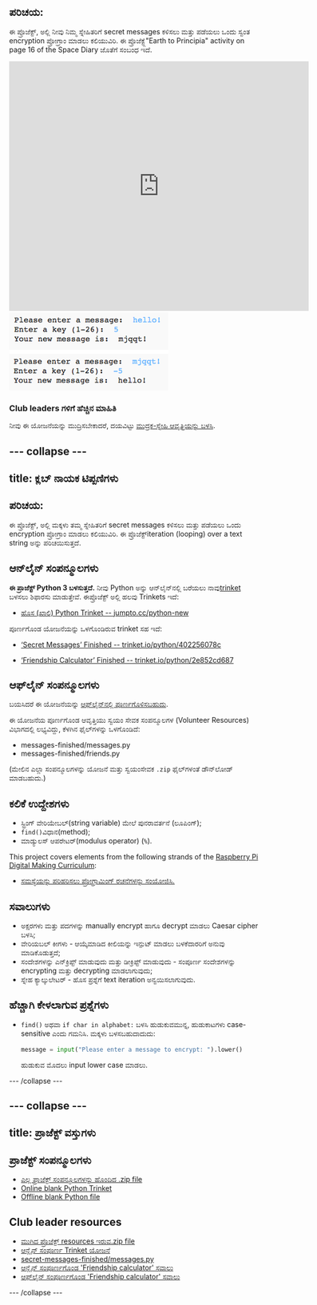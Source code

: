 ## ಪರಿಚಯ:

ಈ ಪ್ರೊಜೆಕ್ಟ್, ಅಲ್ಲಿ ನೀವು ನಿಮ್ಮ ಸ್ನೇಹಿತರಿಗೆ secret messages ಕಳಿಸಲು ಮತ್ತು ಪಡೆಯಲು ಒಂದು ಸ್ವಂತ encryption ಪ್ರೋಗ್ರಾಂ ಮಾಡಲು ಕಲಿಯುವಿರಿ. ಈ ಪ್ರೊಜೆಕ್ಟ್ಗೆ"Earth to Principia" activity on page 16 of the Space Diary ಜೊತೆಗೆ ಸಂಬಂಧ ಇದೆ.

<div class="trinket">
  <iframe src="https://trinket.io/embed/python/402256078c?outputOnly=true&start=result" width="600" height="500" frameborder="0" marginwidth="0" marginheight="0" allowfullscreen>
  </iframe>
  <img src="images/messages-finished.png">
</div>

### Club leaders ಗಳಿಗೆ ಹೆಚ್ಚಿನ ಮಾಹಿತಿ

ನೀವು ಈ ಯೋಜನೆಯನ್ನು ಮುದ್ರಿಸಬೇಕಾದರೆ, ದಯವಿಟ್ಟು [ಮುದ್ರಕ-ಸ್ನೇಹಿ ಆವೃತ್ತಿಯನ್ನು ಬಳಸಿ](https://projects.raspberrypi.org/kn-IN/projects/secret-messages/print).

--- collapse ---
---
title: ಕ್ಲಬ್ ನಾಯಕ ಟಿಪ್ಪಣಿಗಳು
---

## ಪರಿಚಯ:

ಈ ಪ್ರೊಜೆಕ್ಟ್, ಅಲ್ಲಿ ಮಕ್ಕಳು ತಮ್ಮ ಸ್ನೇಹಿತರಿಗೆ secret messages ಕಳಿಸಲು ಮತ್ತು ಪಡೆಯಲು ಒಂದು encryption ಪ್ರೋಗ್ರಾಂ ಮಾಡಲು ಕಲಿಯುವಿರಿ. ಈ ಪ್ರೊಜೆಕ್ಟ್iteration (looping) over a text string ಅನ್ನು ಪರಿಚಯಿಸುತ್ತದೆ.

## ಆನ್‌ಲೈನ್ ಸಂಪನ್ಮೂಲಗಳು

**ಈ ಪ್ರಾಜೆಕ್ಟ್ Python 3 ಬಳಸುತ್ತದೆ.** ನೀವು Python ಅನ್ನು ಆನ್‌ಲೈನ್‌ನಲ್ಲಿ ಬರೆಯಲು ನಾವು[trinket](https://trinket.io/) ಬಳಸಲು ಶಿಫಾರಸು ಮಾಡುತ್ತೇವೆ. ಈಪ್ರೊಜೆಕ್ಟ್ ಅಲ್ಲಿ ಹಲವು Trinkets ಇದೆ:

* [ಹೊಸ (ಖಾಲಿ) Python Trinket -- jumpto.cc/python-new](http://jumpto.cc/python-new)

ಪೂರ್ಣಗೊಂಡ ಯೋಜನೆಯನ್ನು ಒಳಗೊಂಡಿರುವ trinket ಸಹ ಇದೆ:

* [‘Secret Messages’ Finished -- trinket.io/python/402256078c](https://trinket.io/python/402256078c)

* [‘Friendship Calculator’ Finished -- trinket.io/python/2e852cd687](https://trinket.io/python/2e852cd687)

## ಆಫ್‌ಲೈನ್ ಸಂಪನ್ಮೂಲಗಳು

ಬಯಸಿದರೆ ಈ ಯೋಜನೆಯನ್ನು [ಆಫ್‌ಲೈನ್‌ನಲ್ಲಿ ಪೂರ್ಣಗೊಳಿಸಬಹುದು](https://www.codeclubprojects.org/en-GB/resources/python-working-offline/).

ಈ ಯೋಜನೆಯ ಪೂರ್ಣಗೊಂಡ ಆವೃತ್ತಿಯು ಸ್ವಯಂ ಸೇವಕ ಸಂಪನ್ಮೂಲಗಳ (Volunteer Resources) ವಿಭಾಗದಲ್ಲಿ ಲಭ್ಯವಿದ್ದು, ಕೆಳಗಿನ ಫೈಲ್‌ಗಳನ್ನು ಒಳಗೊಂಡಿದೆ:

* messages-finished/messages.py
* messages-finished/friends.py

(ಮೇಲಿನ ಎಲ್ಲಾ ಸಂಪನ್ಮೂಲಗಳನ್ನು ಯೋಜನೆ ಮತ್ತು ಸ್ವಯಂಸೇವಕ `.zip` ಫೈಲ್‌ಗಳಂತೆ ಡೌನ್‌ಲೋಡ್ ಮಾಡಬಹುದು.)

## ಕಲಿಕೆ ಉದ್ದೇಶಗಳು

* ಸ್ಟ್ರಿಂಗ್ ವೇರಿಯೇಬಲ್(string variable) ಮೇಲೆ ಪುನರಾವರ್ತನೆ (ಲೂಪಿಂಗ್);
* `find()`ವಿಧಾನ(method);
* ಮಾಡ್ಯುಲಸ್ ಆಪರೇಟರ್(modulus operator) (`%`).

This project covers elements from the following strands of the [Raspberry Pi Digital Making Curriculum](https://rpf.io/curriculum):

* [ಸಮಸ್ಯೆಯನ್ನು ಪರಿಹರಿಸಲು ಪ್ರೋಗ್ರಾಮಿಂಗ್ ರಚನೆಗಳನ್ನು ಸಂಯೋಜಿಸಿ.](https://www.raspberrypi.org/curriculum/programming/builder)

## ಸವಾಲುಗಳು

* ಅಕ್ಷರಗಳು ಮತ್ತು ಪದಗಳನ್ನು manually encrypt ಹಾಗೂ decrypt ಮಾಡಲು Caesar cipher ಬಳಸಿ;
* ವೇರಿಯಬಲ್ ಕೀಗಳು - ಆಯ್ಕೆಮಾಡಿದ ಕೀಲಿಯನ್ನು ಇನ್ಪುಟ್ ಮಾಡಲು ಬಳಕೆದಾರರಿಗೆ ಅನುವು ಮಾಡಿಕೊಡುತ್ತದೆ;
* ಸಂದೇಶಗಳನ್ನು ಎನ್‌ಕ್ರಿಪ್ಟ್ ಮಾಡುವುದು ಮತ್ತು ಡೀಕ್ರಿಪ್ಟ್ ಮಾಡುವುದು - ಸಂಪೂರ್ಣ ಸಂದೇಶಗಳನ್ನು encrypting ಮತ್ತು decrypting ಮಾಡಲಾಗುವುದು;
* ಸ್ನೇಹ ಕ್ಯಾಲ್ಕುಲೇಟರ್ - ಹೊಸ ಪ್ರಶ್ನೆಗೆ text iteration ಅನ್ವಯಿಸಲಾಗುವುದು.

## ಹೆಚ್ಚಾಗಿ ಕೇಳಲಾಗುವ ಪ್ರಶ್ನೆಗಳು

* `find()` ಅಥವಾ `if char in alphabet:` ಬಳಸಿ ಹುಡುಕುವಮುನ್ನ, ಹುಡುಕಾಟಗಳು case-sensitive ಎಂದು ಗಮನಿಸಿ. ಮಕ್ಕಳು ಬಳಸಬಹುದಾದುದು:
    
    ```python
    message = input("Please enter a message to encrypt: ").lower()
    ```
    
    ಹುಡುಕುವ ಮೊದಲು input lower case ಮಾಡಲು.

--- /collapse ---

--- collapse ---
---
title: ಪ್ರಾಜೆಕ್ಟ್ ವಸ್ತುಗಳು
---

## ಪ್ರಾಜೆಕ್ಟ್ ಸಂಪನ್ಮೂಲಗಳು

* [ಎಲ್ಲ ಪ್ರಾಜೆಕ್ಟ್ ಸಂಪನ್ಮೂಲಗಳನ್ನು ಹೊಂದಿದ .zip file](resources/secret-messages-project-resources.zip)
* [Online blank Python Trinket](http://jumpto.cc/python-new)
* [Offline blank Python file](resources/new-new.py)

## Club leader resources

* [ಮುಗಿದ ಪ್ರೊಜೆಕ್ಟ್ resources ಇರುವ.zip file](resources/secret-messages-volunteer-resources.zip)
* [ಆನ್ಲೈನ್ ಸಂಪೂರ್ಣ Trinket ಯೋಜನೆ](https://trinket.io/python/402256078c)
* [secret-messages-finished/messages.py](resources/secret-messages-finished-messages.py)
* [ಆನ್ಲೈನ್ ಸಂಪೂರ್ಣಗೊಂಡ 'Friendship calculator' ಸವಾಲು](https://trinket.io/python/2e852cd687)
* [ಆಫ್‌ಲೈನ್ ಸಂಪೂರ್ಣಗೊಂಡ 'Friendship calculator' ಸವಾಲು](resources/friendship-calculator-finished-friends.py)

--- /collapse ---
